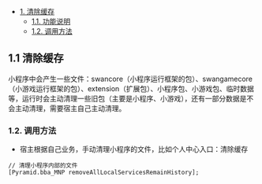 <!-- TOC -->

- [1. 清除缓存](#1-清除缓存)
    - [1.1. 功能说明](#111-功能说明)
    - [1.2. 调用方法](#112-调用方法)

<!-- /TOC -->
## 1.1 清除缓存
小程序中会产生一些文件：swancore（小程序运行框架的包）、swangamecore（小游戏运行框架的包）、extension（扩展包）、小程序包、小游戏包、临时数据等，运行时会主动清理一些旧包（主要是小程序、小游戏），还有一部分数据是不会主动清理，需要宿主自己主动清理。


### 1.2. 调用方法
* 宿主根据自己业务，手动清理小程序的文件，比如个人中心入口：清除缓存

```objc
// 清理小程序内部的文件
[Pyramid.bba_MNP removeAllLocalServicesRemainHistory];
```

